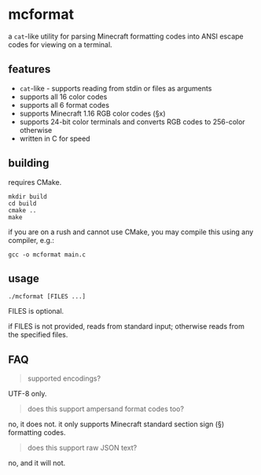 # mcformat

a `cat`-like utility for parsing Minecraft formatting codes into ANSI escape codes for viewing on a terminal.

## features

- `cat`-like - supports reading from stdin or files as arguments
- supports all 16 color codes
- supports all 6 format codes
- supports Minecraft 1.16 RGB color codes (§x)
- supports 24-bit color terminals and converts RGB codes to 256-color otherwise
- written in C for speed

## building

requires CMake.

```
mkdir build
cd build
cmake ..
make
```

if you are on a rush and cannot use CMake, you may compile this using any compiler, e.g.:

```
gcc -o mcformat main.c
```

## usage

```
./mcformat [FILES ...]
```

FILES is optional.

if FILES is not provided, reads from standard input; otherwise reads from the specified files.

## FAQ

> supported encodings?

UTF-8 only.

> does this support ampersand format codes too?

no, it does not. it only supports Minecraft standard section sign (§) formatting codes.

> does this support raw JSON text?

no, and it will not.
